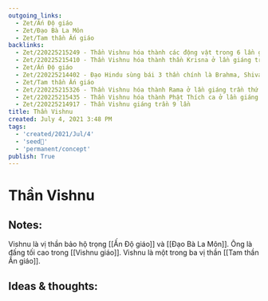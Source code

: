 ```yaml
---
outgoing_links:
  - Zet/Ấn Độ giáo
  - Zet/Đạo Bà La Môn
  - Zet/Tam thần Ấn giáo
backlinks:
  - Zet/220225215249 - Thần Vishnu hóa thành các động vật trong 6 lần giáng trần đầu tiên
  - Zet/220225215410 - Thần Vishnu hóa thành thần Krisna ở lần giáng trần thứ 8
  - Zet/Ấn Độ giáo
  - Zet/220225214402 - Đạo Hindu sùng bái 3 thần chính là Brahma, Shiva, Vishnu
  - Zet/Tam thần Ấn giáo
  - Zet/220225215326 - Thần Vishnu hóa thành Rama ở lần giáng trần thứ 7
  - Zet/220225215435 - Thần Vishnu hóa thành Phật Thích ca ở lần giáng trần thứ 9
  - Zet/220225214917 - Thần Vishnu giáng trần 9 lần
title: Thần Vishnu
created: July 4, 2021 3:48 PM
tags:
  - 'created/2021/Jul/4'
  - 'seed🥜'
  - 'permanent/concept'
publish: True
---
```

# Thần Vishnu

## Notes:
Vishnu là vị thần bảo hộ trọng [[Ấn Độ giáo]] và [[Đạo Bà La Môn]]. Ông là đấng tối cao trong [[Vishnu giáo]]. Vishnu là một trong ba vị thần [[Tam thần Ấn giáo]].

## Ideas & thoughts:
